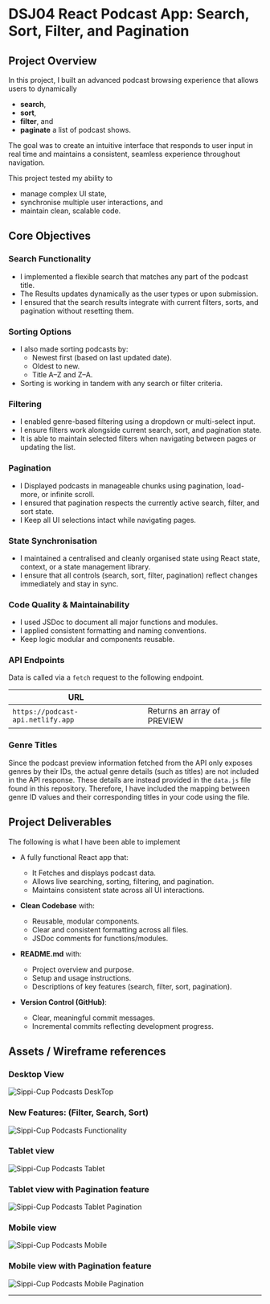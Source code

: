# DSJ04 React Podcast App: Search, Sort, Filter, and Pagination

## Project Overview

In this project, I built an advanced podcast browsing experience that allows users to dynamically 
- **search**, 
- **sort**, 
- **filter**, and 
- **paginate** a list of podcast shows. 

The goal was to create an intuitive interface that responds to user input in real time and maintains a consistent, seamless experience throughout navigation.

This project tested my ability to 
- manage complex UI state, 
- synchronise multiple user interactions, and 
- maintain clean, scalable code.

## Core Objectives

### Search Functionality

- I implemented a flexible search that matches any part of the podcast title.
- The Results updates dynamically as the user types or upon submission.
- I ensured that the search results integrate with current filters, sorts, and pagination without resetting them.

### Sorting Options

- I also made sorting podcasts by:
  - Newest first (based on last updated date).
  - Oldest to new.
  - Title A–Z and Z–A.
- Sorting is working in tandem with any search or filter criteria.

### Filtering

- I enabled genre-based filtering using a dropdown or multi-select input.
- I ensure filters work alongside current search, sort, and pagination state.
- It is able to maintain selected filters when navigating between pages or updating the list.

### Pagination

- I Displayed podcasts in manageable chunks using pagination, load-more, or infinite scroll.
- I ensured that pagination respects the currently active search, filter, and sort state.
- I Keep all UI selections intact while navigating pages.

### State Synchronisation

- I maintained a centralised and cleanly organised state using React state, context, or a state management library.
- I ensure that all controls (search, sort, filter, pagination) reflect changes immediately and stay in sync.

### Code Quality & Maintainability

- I used JSDoc to document all major functions and modules.
- I applied consistent formatting and naming conventions.
- Keep logic modular and components reusable.

### API Endpoints

Data is called via a `fetch` request to the following endpoint.

| URL                               |                             |
| --------------------------------- | --------------------------- |
| `https://podcast-api.netlify.app` | Returns an array of PREVIEW |

### Genre Titles

Since the podcast preview information fetched from the API only exposes genres by their IDs, the actual genre details (such as titles) are not included in the API response. These details are instead provided in the `data.js` file found in this repository. Therefore, I have included the mapping between genre ID values and their corresponding titles in your code using the file.

## Project Deliverables
The following is what I have been able to implement

- A fully functional React app that:

  - It Fetches and displays podcast data.
  - Allows live searching, sorting, filtering, and pagination.
  - Maintains consistent state across all UI interactions.

- **Clean Codebase** with:

  - Reusable, modular components.
  - Clear and consistent formatting across all files.
  - JSDoc comments for functions/modules.

- **README.md** with:

  - Project overview and purpose.
  - Setup and usage instructions.
  - Descriptions of key features (search, filter, sort, pagination).

- **Version Control (GitHub)**:
  - Clear, meaningful commit messages.
  - Incremental commits reflecting development progress.


## Assets / Wireframe references

### Desktop View
![Sippi-Cup Podcasts DeskTop](</Snapshots/Desktop_view.png>)

### New Features: (Filter, Search, Sort)
![Sippi-Cup Podcasts Functionality](</Snapshots/filter_sort_search.png>)

### Tablet view
![Sippi-Cup Podcasts Tablet](</Snapshots/Tablet_view.png>)

### Tablet view with Pagination feature
![Sippi-Cup Podcasts Tablet Pagination](</Snapshots/Tablet_pagination.png>)

### Mobile view
![Sippi-Cup Podcasts Mobile](</Snapshots/Mobile_view.png>)

### Mobile view with Pagination feature
![Sippi-Cup Podcasts Mobile Pagination](</Snapshots/Mobile_pagination.png>)

---
